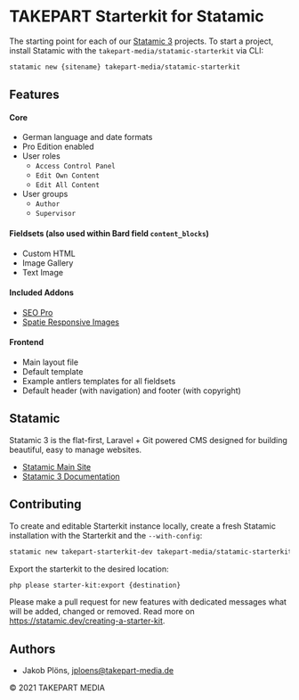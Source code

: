 # TAKEPART Starterkit for Statamic

The starting point for each of our [Statamic 3](https://statamic.com/) projects. To start a project, install Statamic with the `takepart-media/statamic-starterkit` via CLI:

``` bash
statamic new {sitename} takepart-media/statamic-starterkit
```

## Features

#### Core
- German language and date formats
- Pro Edition enabled
- User roles
    - `Access Control Panel`
    - `Edit Own Content`
    - `Edit All Content`
- User groups
    - `Author`
    - `Supervisor`

#### Fieldsets (also used within Bard field `content_blocks`)
- Custom HTML
- Image Gallery
- Text Image

#### Included Addons
- [SEO Pro](https://statamic.com/addons/statamic/seo-pro/docs)
- [Spatie Responsive Images](https://github.com/spatie/statamic-responsive-images)

#### Frontend
- Main layout file
- Default template
- Example antlers templates for all fieldsets
- Default header (with navigation) and footer (with copyright)

## Statamic

Statamic 3 is the flat-first, Laravel + Git powered CMS designed for building beautiful, easy to manage websites.

- [Statamic Main Site](https://statamic.com)
- [Statamic 3 Documentation](https://statamic.dev/)

## Contributing

To create and editable Starterkit instance locally, create a fresh Statamic installation with the Starterkit and the `--with-config`:

``` bash
statamic new takepart-starterkit-dev takepart-media/statamic-starterkit --with-config
```

Export the starterkit to the desired location:

``` bash
php please starter-kit:export {destination}
```

Please make a pull request for new features with dedicated messages what will be added, changed or removed.
Read more on <https://statamic.dev/creating-a-starter-kit>.

## Authors

- Jakob Plöns, <jploens@takepart-media.de>

© 2021 TAKEPART MEDIA
